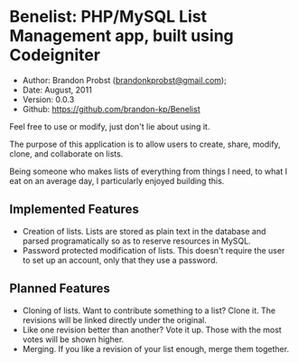 Benelist: PHP/MySQL List Management app, built using Codeigniter
=================================================================

* Author:  Brandon Probst (<brandonkprobst@gmail.com>);
* Date:    August, 2011
* Version: 0.0.3
* Github:  https://github.com/brandon-kp/Benelist

Feel free to use or modify, just don't lie about using it.

The purpose of this application is to allow users to create, share,
modify, clone, and collaborate on lists. 

Being someone who makes lists of everything from things I need,
to what I eat on an average day, I particularly enjoyed building this.

Implemented Features
---------------------
* Creation of lists. Lists are stored as plain text in the database
  and parsed programatically so as to reserve resources in MySQL.
* Password protected modification of lists. This doesn't require the
  user to set up an account, only that they use a password.

Planned Features
-----------------
* Cloning of lists. Want to contribute something to a list? Clone it.
  The revisions will be linked directly under the original.
* Like one revision better than another? Vote it up. Those with the
  most votes will be shown higher.
* Merging. If you like a revision of your list enough, merge them 
  together.